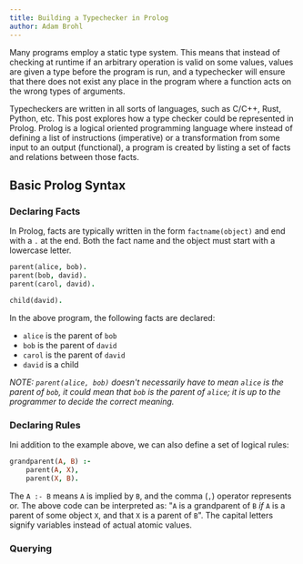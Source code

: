 ```yaml
---
title: Building a Typechecker in Prolog
author: Adam Brohl
---
```


Many programs employ a static type system. This means that instead of checking 
at runtime if an arbitrary operation is valid on some values, values are given
a type before the program is run, and a typechecker will ensure that there does 
not exist any place in the program where a function acts on the wrong types of 
arguments.

Typecheckers are written in all sorts of languages, such as C/C++, Rust,
Python, etc. This post explores how a type checker could be represented in
Prolog. Prolog is a logical oriented programming language where instead of
defining a list of instructions (imperative) or a transformation from some
input to an output (functional), a program is created by listing a set of facts
and relations between those facts. 

## Basic Prolog Syntax

### Declaring Facts

In Prolog, facts are typically written in the form `factname(object)` and end
with a `.` at the end. Both the fact name and the object must start with 
a lowercase letter.

```prolog
parent(alice, bob).
parent(bob, david).
parent(carol, david).

child(david).
```

In the above program, the following facts are declared:

- `alice` is the parent of `bob`
- `bob` is the parent of `david`
- `carol` is the parent of `david`
- `david` is a child

_NOTE: `parent(alice, bob)` doesn't necessarily have to mean `alice` is the
parent of `bob`, it could mean that `bob` is the parent of `alice`; it is up to
the programmer to decide the correct meaning._

### Declaring Rules

Ini addition to the example above, we can also define a set of logical rules:

```prolog 
grandparent(A, B) :-
    parent(A, X),
    parent(X, B).
```

The `A :- B` means `A` is implied by `B`, and the comma (`,`) operator
represents or. The above code can be interpreted as: "`A` is a grandparent of 
`B` _if_ `A` is a parent of some object `X`, and that `X` is a parent of `B`".
The capital letters signify variables instead of actual atomic values.

### Querying

